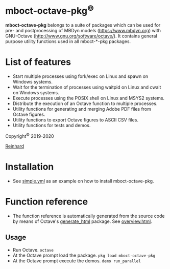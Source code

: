 # mboct-octave-pkg<sup>&copy;</sup>
**mboct-octave-pkg** belongs to a suite of packages which can be used for pre- and postprocessing of MBDyn models (https://www.mbdyn.org) with GNU-Octave (http://www.gnu.org/software/octave/). It contains general purpose utility functions used in all mboct-*-pkg packages.

# List of features
  - Start multiple processes using fork/exec on Linux and spawn on Windows systems.
  - Wait for the termination of processes using waitpid on Linux and cwait on Windows systems.
  - Execute processes using the POSIX shell on Linux and MSYS2 systems.
  - Distribute the execution of an Octave function to multiple processes.
  - Utility functions for generating and merging Adobe PDF files from Octave figures.
  - Utility functions to export Octave figures to ASCII CSV files.
  - Utility functions for tests and demos.

Copyright<sup>&copy;</sup> 2019-2020

[Reinhard](mailto:octave-user@a1.net)

# Installation
  - See [simple.yml](https://github.com/octave-user/mboct-octave-pkg/blob/master/.github/workflows/simple.yml) as an example on how to install mboct-octave-pkg.

# Function reference
  - The function reference is automatically generated from the source code by means of Octave's [generate_html](https://octave.sourceforge.io/generate_html/index.html) package. See [overview.html](https://octave-user.github.io/mboct-octave-pkg/mboct-octave-pkg/overview.html).

## Usage
  - Run Octave.
    `octave`
  - At the Octave prompt load the package.
    `pkg load mboct-octave-pkg`
  - At the Octave prompt execute the demos.
    `demo run_parallel`
